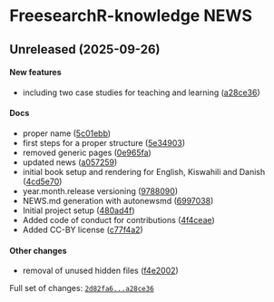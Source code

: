 

# FreesearchR-knowledge NEWS

## Unreleased (2025-09-26)

#### New features

-   including two case studies for teaching and learning
    ([a28ce36](https://github.com/FreesearchR/FreesearchR-knowledge/tree/a28ce360ef8ee844a4b450924135f21f8bdda105))

#### Docs

-   proper name
    ([5c01ebb](https://github.com/FreesearchR/FreesearchR-knowledge/tree/5c01ebb7b7d67a93224e95a0aa2851846ff894c9))
-   first steps for a proper structure
    ([5e34903](https://github.com/FreesearchR/FreesearchR-knowledge/tree/5e34903512ac35dc407199e86b14f4c82396a41b))
-   removed generic pages
    ([0e965fa](https://github.com/FreesearchR/FreesearchR-knowledge/tree/0e965fa62692c4fd0e4a513ad2c04efc6f414262))
-   updated news
    ([a057259](https://github.com/FreesearchR/FreesearchR-knowledge/tree/a05725910c171ce291d323905d48aa99208825ce))
-   initial book setup and rendering for English, Kiswahili and Danish
    ([4cd5e70](https://github.com/FreesearchR/FreesearchR-knowledge/tree/4cd5e70be07b3574d317c95d1ead30b41424d23f))
-   year.month.release versioning
    ([9788090](https://github.com/FreesearchR/FreesearchR-knowledge/tree/9788090224535d9914cb7d7b84352ae59ba24b28))
-   NEWS.md generation with autonewsmd
    ([6997038](https://github.com/FreesearchR/FreesearchR-knowledge/tree/699703834927f535b69d2df8baf251ce631d7ccb))
-   Initial project setup
    ([480ad4f](https://github.com/FreesearchR/FreesearchR-knowledge/tree/480ad4f9dbb0e7f1e7b0d1783f3896fcede158d5))
-   Added code of conduct for contributions
    ([4f4ceae](https://github.com/FreesearchR/FreesearchR-knowledge/tree/4f4ceaeebae7714b98331c08219def87493e6a00))
-   Added CC-BY license
    ([c77f4a2](https://github.com/FreesearchR/FreesearchR-knowledge/tree/c77f4a2258681abd080aafc59d65bc6a7edd8c4c))

#### Other changes

-   removal of unused hidden files
    ([f4e2002](https://github.com/FreesearchR/FreesearchR-knowledge/tree/f4e200221c605ed3dc5b91cdc5a9e3ce49d1cffc))

Full set of changes:
[`2d82fa6...a28ce36`](https://github.com/FreesearchR/FreesearchR-knowledge/compare/2d82fa6...a28ce36)
